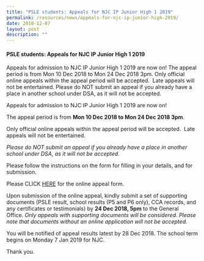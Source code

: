 ```yaml
---
title: "PSLE students: Appeals for NJC IP Junior High 1 2019"
permalink: /resources/news/appeals-for-njc-ip-junior-high-2019/
date: 2018-12-07
layout: post
description: ""
---
```

#### PSLE students: Appeals for NJC IP Junior High 1 2019

Appeals for admission to NJC IP Junior High 1 2019 are now on! The appeal period is from Mon 10 Dec 2018 to Mon 24 Dec 2018 3pm. Only official online appeals within the appeal period will be accepted.  Late appeals will not be entertained. Please do NOT submit an appeal if you already have a place in another school under DSA, as it will not be accepted.

Appeals for admission to NJC IP Junior High 1 2019 are now on!

The appeal period is from **Mon 10 Dec 2018 to Mon 24 Dec 2018 3pm**.

Only official online appeals within the appeal period will be accepted.  Late appeals will not be entertained.

_Please do NOT submit an appeal if you already have a place in another school under DSA, as it will not be accepted._

Please follow the instructions on the form for filling in your details, and for submission.

Please CLICK [HERE](https://goo.gl/forms/Hrp0AA6pGcF8oGSl1) for the online appeal form.

Upon submission of the online appeal, kindly submit a set of supporting documents (PSLE result, school results (P5 and P6 only), CCA records, and any certificates or testimonials) by **24 Dec 2018, 5pm** to the General Office. _Only appeals with supporting documents will be considered. Please note that documents without an online application will not be accepted._

You will be notified of appeal results latest by 28 Dec 2018. The school term begins on Monday 7 Jan 2019 for NJC.

Thank you.